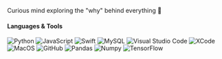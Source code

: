 Curious mind exploring the "why" behind everything 🤔


#### Languages & Tools

![Python](https://img.shields.io/badge/-Python-05122A?&color=1E2A3A&style=flat&logo=python)   ![JavaScript](https://img.shields.io/badge/-JavaScript-1E2A3A?style=flat&logo=JavaScript)  ![Swift](https://img.shields.io/badge/-Swift-05122A?style=flat&logo=swift) ![MySQL](https://img.shields.io/badge/-MySQL-05122A?style=flat&logo=mysql&logoColor=white)   ![Visual Studio Code](https://img.shields.io/badge/-Visual%20Studio%20Code-05122A?style=flat&logo=visual-studio-code&logoColor=007ACC)  ![XCode](https://img.shields.io/badge/XCode-05122A?style=flat&logo=xcode&logoColor=007ACC)
![MacOS](https://img.shields.io/badge/-MacOS-05122A?style=flat&logo=apple)&nbsp;![GitHub](https://img.shields.io/badge/-GitHub-05122A?style=flat&logo=github) ![Pandas](https://img.shields.io/badge/-Pandas-05122A?style=flat&logo=pandas) ![Numpy](https://img.shields.io/badge/-NumPy-05122A?style=flat&logo=numpy) ![TensorFlow](https://img.shields.io/badge/-TensorFlow-05122A?style=flat&logo=tensorflow)
